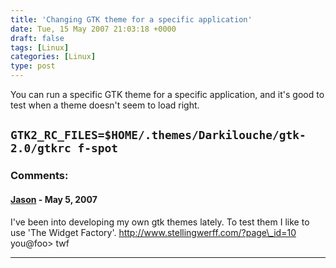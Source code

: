 ```yaml
---
title: 'Changing GTK theme for a specific application'
date: Tue, 15 May 2007 21:03:18 +0000
draft: false
tags: [Linux]
categories: [Linux]
type: post
---
```


You can run a specific GTK theme for a specific application, and it's good to test when a theme doesn't seem to load right.

`GTK2_RC_FILES=$HOME/.themes/Darkilouche/gtk-2.0/gtkrc f-spot`
---
### Comments:
#### [Jason](http://glutt.com "jlc@glutt.com") - <time datetime="2007-05-18 02:35:09">May 5, 2007</time>

I've been into developing my own gtk themes lately. To test them I like to use 'The Widget Factory'. http://www.stellingwerff.com/?page\_id=10 you@foo> twf
<hr />
